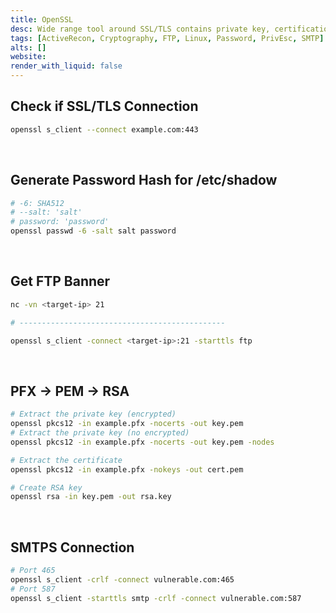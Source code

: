 ```yaml
---
title: OpenSSL
desc: Wide range tool around SSL/TLS contains private key, certifications, etc. It is also used to generate the password hash for /etc/passwd in Linux.
tags: [ActiveRecon, Cryptography, FTP, Linux, Password, PrivEsc, SMTP]
alts: []
website:
render_with_liquid: false
---
```


## Check if SSL/TLS Connection

```sh
openssl s_client --connect example.com:443
```

<br />

## Generate Password Hash for /etc/shadow

```sh
# -6: SHA512
# --salt: 'salt'
# password: 'password'
openssl passwd -6 -salt salt password
```

<br />

## Get FTP Banner

```sh
nc -vn <target-ip> 21

# ----------------------------------------------

openssl s_client -connect <target-ip>:21 -starttls ftp
```

<br />

## PFX -> PEM -> RSA

```sh
# Extract the private key (encrypted)
openssl pkcs12 -in example.pfx -nocerts -out key.pem
# Extract the private key (no encrypted)
openssl pkcs12 -in example.pfx -nocerts -out key.pem -nodes

# Extract the certificate
openssl pkcs12 -in example.pfx -nokeys -out cert.pem

# Create RSA key
openssl rsa -in key.pem -out rsa.key
```

<br />

## SMTPS Connection

```sh
# Port 465
openssl s_client -crlf -connect vulnerable.com:465
# Port 587
openssl s_client -starttls smtp -crlf -connect vulnerable.com:587
```